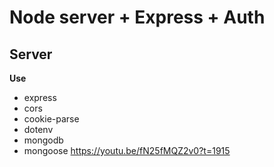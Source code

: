 # Node server + Express + Auth
## Server
**Use**
- express
- cors
- cookie-parse
- dotenv
- mongodb
- mongoose
https://youtu.be/fN25fMQZ2v0?t=1915
